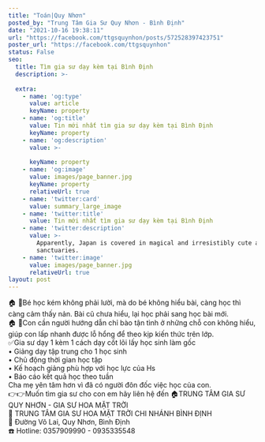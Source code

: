 ```yaml
---
title: "Toán|Quy Nhơn"
posted_by: "Trung Tâm Gia Sư Quy Nhơn - Bình Định"
date: "2021-10-16 19:38:11"
url: "https://facebook.com/ttgsquynhon/posts/572528397423751"
poster_url: "https://facebook.com/ttgsquynhon"
status: False
seo:
  title: Tìm gia sư dạy kèm tại Bình Định
  description: >-
    
  extra:
    - name: 'og:type'
      value: article
      keyName: property
    - name: 'og:title'
      value: Tin mới nhất tìm gia sư dạy kèm tại Bình Định
      keyName: property
    - name: 'og:description'
      value: >-
        
      keyName: property
    - name: 'og:image'
      value: images/page_banner.jpg
      keyName: property
      relativeUrl: true
    - name: 'twitter:card'
      value: summary_large_image
    - name: 'twitter:title'
      value: Tin mới nhất tìm gia sư dạy kèm tại Bình Định
    - name: 'twitter:description'
      value: >-
        Apparently, Japan is covered in magical and irresistibly cute animal
        sanctuaries.
    - name: 'twitter:image'
      value: images/page_banner.jpg
      relativeUrl: true
layout: post
---
```

🏠 🏡Bé học kém không phải lười, mà do bé không hiểu bài, càng học thì càng cảm thấy nản. Bài cũ chưa hiểu, lại học phải sang học bài mới.<br>🏠 🏡Con cần người hướng dẫn chỉ bào tận tình ở những chỗ con không hiểu, giúp con lấp nhanh được lỗ hổng để theo kịp kiến thức trên lớp.<br>✅Gia sư dạy 1 kèm 1 cách dạy cốt lõi lấy học sinh làm gốc<br>• Giảng dạy tập trung cho 1 học sinh<br>• Chủ động thời gian học tập<br>• Kế hoạch giảng phù hợp với học lực của Hs<br>• Báo cáo kết quả học theo tuần<br>Cha mẹ yên tâm hơn vì đã có người đôn đốc việc học của con.<br>👉👉Muốn tìm gia sư cho con em hãy liên hệ đến 🏠TRUNG TÂM GIA SƯ QUY NHƠN - GIA SƯ HOA MẶT TRỜI<br>📖 TRUNG TÂM GIA SƯ HOA MẶT TRỜI CHI NHÁNH BÌNH ĐỊNH<br>🚩 Đường Võ Lai, Quy Nhơn, Bình Định<br>☎️ Hotline: 0357909990 - 0935335548
